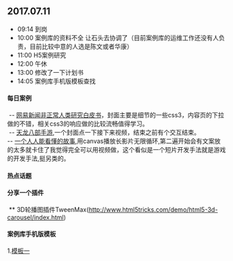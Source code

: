 ## 2017.07.11
* 09:14 到岗
* 10:00 案例库的资料不全 让石头去协调了（目前案例库的运维工作还没有人负责，目前比较中意的人选是陈文或者华康）
* 11:00 H5案例研究
* 12:00 午休
* 13:00 修改了一下计划书
* 14:05 案例库手机版模板查找






#### 每日案例
  -- [网易新闻非正常人类研究白皮书](https://c.m.163.com/nc/qa/activity/tiewhitepaper20170628/index.html)，封面主要是细节的一些css3，内容页的下拉做的不错，相关css3的响应做的比较流畅值得学习。<br/>
  -- [天龙八部手游](http://tlbb.qq.com/cp/a20170706qqphone/index.html),一个封面点一下接下来视频，结束之前有个交互结束。<br/>
  -- [一个人人能看懂的故事](http://youandme.heymeo.net/),用canvas播放长影片无限循环,第二遍开始会有文案放的太多就卡住了我觉得完全可以用视频做，这个看似是一个短片开发手法就是游戏的开发手法,挺另类的。


#### 热点话题

#### 分享一个插件
  ** 3D轮播图插件TweenMax(http://www.html5tricks.com/demo/html5-3d-carousel/index.html)
#### 案例库手机版模板
 1.[模板一](http://demo.cssmoban.com/cssthemes4/sbtp_26_ban/index.html)
